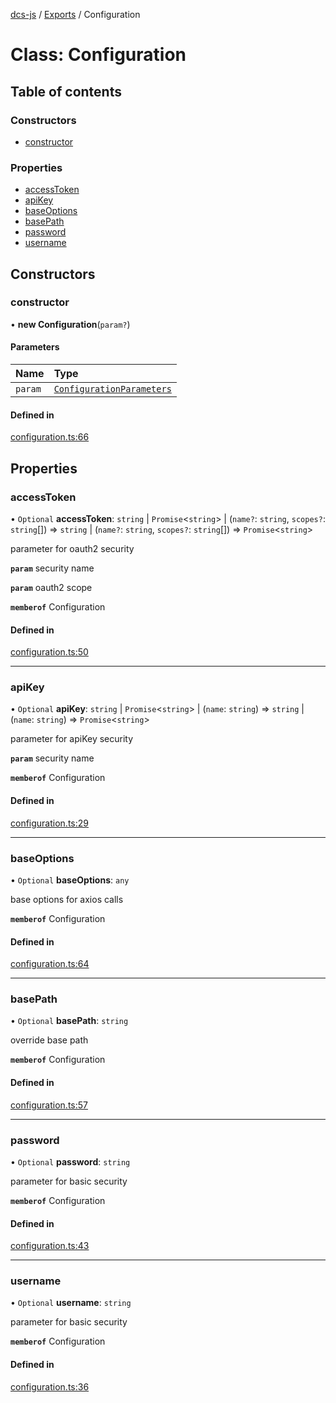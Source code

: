 [dcs-js](../README.md) / [Exports](../modules.md) / Configuration

# Class: Configuration

## Table of contents

### Constructors

- [constructor](Configuration.md#constructor)

### Properties

- [accessToken](Configuration.md#accesstoken)
- [apiKey](Configuration.md#apikey)
- [baseOptions](Configuration.md#baseoptions)
- [basePath](Configuration.md#basepath)
- [password](Configuration.md#password)
- [username](Configuration.md#username)

## Constructors

### <a id="constructor" name="constructor"></a> constructor

• **new Configuration**(`param?`)

#### Parameters

| Name | Type |
| :------ | :------ |
| `param` | [`ConfigurationParameters`](../interfaces/ConfigurationParameters.md) |

#### Defined in

[configuration.ts:66](https://github.com/unfoldingWord/dcs-js/blob/c677a54/configuration.ts#L66)

## Properties

### <a id="accesstoken" name="accesstoken"></a> accessToken

• `Optional` **accessToken**: `string` \| `Promise`<`string`\> \| (`name?`: `string`, `scopes?`: `string`[]) => `string` \| (`name?`: `string`, `scopes?`: `string`[]) => `Promise`<`string`\>

parameter for oauth2 security

**`param`** security name

**`param`** oauth2 scope

**`memberof`** Configuration

#### Defined in

[configuration.ts:50](https://github.com/unfoldingWord/dcs-js/blob/c677a54/configuration.ts#L50)

___

### <a id="apikey" name="apikey"></a> apiKey

• `Optional` **apiKey**: `string` \| `Promise`<`string`\> \| (`name`: `string`) => `string` \| (`name`: `string`) => `Promise`<`string`\>

parameter for apiKey security

**`param`** security name

**`memberof`** Configuration

#### Defined in

[configuration.ts:29](https://github.com/unfoldingWord/dcs-js/blob/c677a54/configuration.ts#L29)

___

### <a id="baseoptions" name="baseoptions"></a> baseOptions

• `Optional` **baseOptions**: `any`

base options for axios calls

**`memberof`** Configuration

#### Defined in

[configuration.ts:64](https://github.com/unfoldingWord/dcs-js/blob/c677a54/configuration.ts#L64)

___

### <a id="basepath" name="basepath"></a> basePath

• `Optional` **basePath**: `string`

override base path

**`memberof`** Configuration

#### Defined in

[configuration.ts:57](https://github.com/unfoldingWord/dcs-js/blob/c677a54/configuration.ts#L57)

___

### <a id="password" name="password"></a> password

• `Optional` **password**: `string`

parameter for basic security

**`memberof`** Configuration

#### Defined in

[configuration.ts:43](https://github.com/unfoldingWord/dcs-js/blob/c677a54/configuration.ts#L43)

___

### <a id="username" name="username"></a> username

• `Optional` **username**: `string`

parameter for basic security

**`memberof`** Configuration

#### Defined in

[configuration.ts:36](https://github.com/unfoldingWord/dcs-js/blob/c677a54/configuration.ts#L36)
